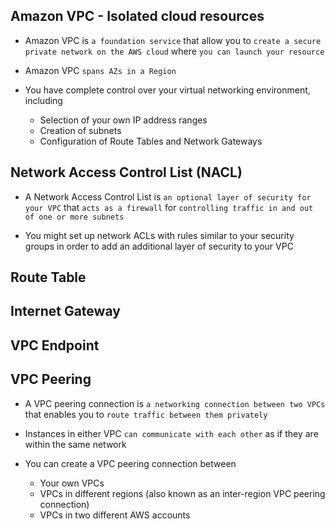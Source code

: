 ## Amazon VPC - Isolated cloud resources

- Amazon VPC is `a foundation service` that allow you to `create a secure private network on the AWS cloud` where `you can launch your resource`

- Amazon VPC `spans AZs in a Region`

- You have complete control over your virtual networking environment, including

  - Selection of your own IP address ranges
  - Creation of subnets
  - Configuration of Route Tables and Network Gateways

## Network Access Control List (NACL)

- A Network Access Control List is `an optional layer of security for your VPC` that `acts as a firewall` for `controlling traffic in and out of one or more subnets`

- You might set up network ACLs with rules similar to your security groups in order to add an additional layer of security to your VPC

## Route Table

## Internet Gateway

## VPC Endpoint

## VPC Peering

- A VPC peering connection is `a networking connection between two VPCs` that enables you to `route traffic between them privately`

- Instances in either VPC `can communicate with each other` as if they are within the same network

- You can create a VPC peering connection between

  - Your own VPCs
  - VPCs in different regions (also known as an inter-region VPC peering connection)
  - VPCs in two different AWS accounts
